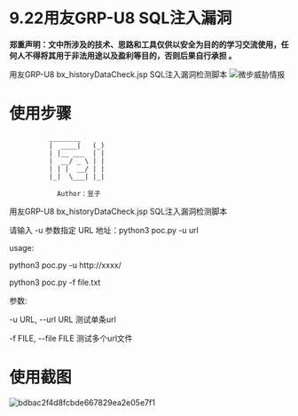 # 9.22用友GRP-U8 SQL注入漏洞
**郑重声明：文中所涉及的技术、思路和工具仅供以安全为目的的学习交流使用，任何人不得将其用于非法用途以及盈利等目的，否则后果自行承担 。**

用友GRP-U8 bx_historyDataCheck.jsp SQL注入漏洞检测脚本
![微步威胁情报](https://github.com/yuziiiiiiiiii/GRP-U8-bx_historyDataCheck.jsp-SQL-POC/assets/138445912/ac0e084f-2a57-4392-a6ce-d77313c0519a)

# 使用步骤
              ________
              |  ____|   (_)
              | |__ ___  | |
              |  __/ _ \ | |
              | | |  __/ | |
              |_|  \___| |_|

                Author：昱子
用友GRP-U8 bx_historyDataCheck.jsp SQL注入漏洞检测脚本

请输入 -u 参数指定 URL 地址：python3 poc.py -u url

usage:

python3 poc.py -u http://xxxx/

python3 poc.py -f file.txt

参数:

  -u URL, --url URL     测试单条url
  
  -f FILE, --file FILE  测试多个url文件

# 使用截图
 ![bdbac2f4d8fcbde667829ea2e05e7f1](https://github.com/yuziiiiiiiiii/GRP-U8-bx_historyDataCheck.jsp-SQL-POC/assets/138445912/60ee45de-a957-4b64-b896-78cc12bc5020)



